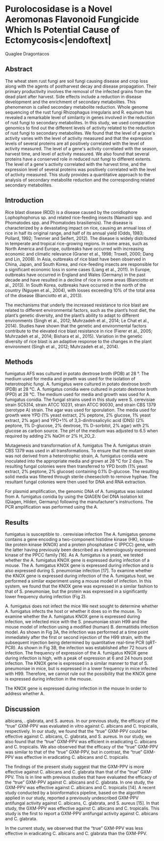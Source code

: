 # Purolocosidase is a Novel Aeromonas Flavonoid Fungicide Which Is Potential Cause of Ectomycosis<|endoftext|
Quaglee Dragontacos


## Abstract
The wheat stem rust fungi are soil fungi causing disease and crop loss along with the agents of postharvest decay and disease propagation. Their primary productivity involves the removal of the infected grains from the dead plant after harvest. Side effects include a reduction in disease development and the enrichment of secondary metabolites. This phenomenon is called secondary metabolite reduction. Whole genome sequencing of the rust fungi Rhizophagus irregularis and R. equinum has revealed a remarkable level of similarity in genes involved in the reduction of rust fungi to secondary metabolites. In this study, we used comparative genomics to find out the different levels of activity related to the reduction of rust fungi to secondary metabolites. We found that the level of a gene's activity varies with the level of activity measured and that the expression levels of several proteins are all positively correlated with the level of activity measured. The level of a gene's activity correlated with the season, harvest time, and level of activity measured. We also found that several proteins have a conserved role in reduced rust fungi to different extents. The level of a gene's activity correlated with the harvest time, and the expression level of several proteins was positively correlated with the level of activity measured. This study provides a quantitative approach to the analysis of secondary metabolite reduction and the corresponding related secondary metabolites.


## Introduction
Rice blast disease (RDD) is a disease caused by the conidiophore Lophophophorus sp. and related rice-feeding insects (Namastii spp. and Phomatodes spp. and Phomatodes brasiliensis). The disease is characterized by a devastating impact on rice, causing an annual loss of rice in half its original range, and half of its annual yield (Odds, 1983; Pollard, 1992; Trennier and Seifert, 2012). The disease is widely distributed in temperate and tropical rice-growing regions. In some areas, such as North America and Europe, outbreaks have occurred with increasing economic and climatic relevance (Graner et al., 1998; Troxell, 2000; Dang and Lin, 2008). In Asia, outbreaks of rice blast have been observed in China, Japan, and South Korea, and rice-feeding insects are responsible for a significant economic loss in some cases (Liang et al., 2011). In Europe, outbreaks have occurred in England and Wales (Germany) in the past decade and have resulted in a decline of rice in some areas (Bianciotto et al., 2013). In South Korea, outbreaks have occurred in the north of the country (Nguyen et al., 2004), with losses exceeding 10% of the total area of the disease (Bianciotto et al., 2013).

The mechanisms that underly the increased resistance to rice blast are related to different environmental factors, such as the plant’s host diet, the plant’s genetic diversity, and the plant’s ability to adapt to different environments (Singh et al., 2012; Muhrzadeh et al., 2014; Le Chat et al., 2014). Studies have shown that the genetic and environmental factors contribute to the elevated rice blast resistance in rice (Fierer et al., 2005; Muhrzadeh et al., 2014; Bishara et al., 2015). Variation in the genetic diversity of rice blast is an adaptive response to the changes in the plant environment (Singh et al., 2012; Muhrzadeh et al., 2014).


## Methods
fumigatus AFS was cultured in potato dextrose broth (PDB) at 28 °. The medium used for media and growth was used for the isolation of heterotrophic fungi. A. fumigatus were cultured in potato dextrose broth (PDB) at 28 °C. A. fumigatus conidia were cultured in potato dextrose broth (PPD) at 28 °C. The medium used for media and growth was used for A. fumigatus conidia. The fungal strains used in this study were S. cerevisiae strain SC5314, strain ATCC 10231, strain ATCC 90030, and strain CBS 1379 (serotype A) strain. The agar was used for sporulation. The media used for growth were YPD (1% yeast extract, 2% peptone, 2% glucose, 1% yeast extract, 2% agar) and YPD+1% of 3,3-dinitrosalicylic acid (DNS) (2% peptone, 1% D-glucose, 2% dextrose, 1% D-sorbitol, 2% agar) with 2% glucose as carbon source. The pH of the medium was adjusted to 6.5 when required by adding 2% NaOH or 2% H_2O_2.

Mutagenesis and transformation of A. fumigatus
The A. fumigatus strain CBS 1379 was used in all transformations. To ensure that the mutant strain was not derived from a heterotrophic strain, A. fumigatus conidia were inoculated into the appropriate media and grown at 28 °C for 2 days. The resulting fungal colonies were then transferred to YPD broth (1% yeast extract, 2% peptone, 2% glucose) containing 0.1% D-glucose. The resulting solid media was filtered through sterile cheesecloth to remove hyphae. The resultant fungal colonies were then used for DNA and RNA extraction.

For plasmid amplification, the genomic DNA of A. fumigatus was isolated from A. fumigatus conidia by using the QIAGEN Gel DNA isolation kit (Qiagen, Hilden, Germany) following the manufacturer's instructions. The PCR amplification was performed using the A.


## Results
fumigatus is susceptible to . cerevisiae infection
The A. fumigatus genome contains a gene encoding a two-component histidine kinase (HK), kinase-like protein kinase (KNOX) and a protein phosphatase C (PPCC) gene, with the latter having previously been described as a heterologously expressed kinase of the PPCC family [16]. As A. fumigatus is a yeast, we tested whether the A. fumigatus KNOX gene is expressed during infection of a mouse. The A. fumigatus KNOX gene is expressed during infection and is also expressed during S. pneumoniae infection [17]. To examine whether the KNOX gene is expressed during infection of the A. fumigatus host, we performed a similar experiment using a mouse model of infection. In this system, we found that the KNOX gene was expressed in a similar fashion to that of S. pneumoniae, but the protein was expressed in a significantly lower frequency during infection (Fig 2).

A. fumigatus does not infect the mice
We next sought to determine whether A. fumigatus infects the host or whether it does so in the mouse. To examine whether the A. fumigatus KNOX gene is expressed during infection, we infected mice with the S. pneumoniae strain H99 and the mouse model of infection using a modified (human) B. dermatitidis infection model. As shown in Fig 3A, the infection was performed at a time point immediately after the first or second injection of the H99 strain, with the subsequent injection being determined by quantitative real-time PCR (qRT-PCR). As shown in Fig 3B, the infection was established after 72 hours of infection. The frequency of expression of the A. fumigatus KNOX gene during infection is high, with a peak of expression at 6 and 24 hours post infection. The KNOX gene is expressed in a similar manner to that of S. pneumoniae in mice, but is expressed in a lower frequency in mice infected with H99. Therefore, we cannot rule out the possibility that the KNOX gene is expressed during infection in the mouse.

The KNOX gene is expressed during infection in the mouse
In order to address whether A.


## Discussion
albicans, . glabrata, and S. aureus. In our previous study, the efficacy of the “true” GXM-PPV was evaluated in vitro against C. albicans and C. tropicalis, respectively. In our study, we found that the “true” GXM-PPV could be effective against C. albicans, C. glabrata, and S. aureus. In our study, we also found that the “true” GXM-PPV was efficient in eradicating C. albicans and C. tropicalis. We also observed that the efficacy of the “true” GXM-PPV was similar to that of the “true” GXM-PPV, but in contrast, the “true” GXM-PPV was effective in eradicating C. albicans and C. tropicalis.

The findings of the present study suggest that the GXM-PPV is more effective against C. albicans and C. glabrata than that of the “true” GXM-PPV. This is in line with previous studies that have evaluated the efficacy of the “true” GXM-PPV against C. albicans and C. glabrata. In one study, the GXM-PPV was effective against C. albicans and C. tropicalis [14]. A recent study conducted by a bioinformatics pipeline, based on the algorithm applied in our study, reported a previously undescribed GXM-PPV antifungal activity against C. albicans, C. glabrata, and S. aureus [15]. In that study, the GXM-PPV was effective against C. albicans and C. tropicalis. This study is the first to report a GXM-PPV antifungal activity against C. albicans and C. glabrata.

In the current study, we observed that the “true” GXM-PPV was less effective in eradicating C. albicans and C. glabrata than the GXM-PPV.
